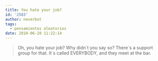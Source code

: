 ```yaml
---
title: You hate your job?
id: '2583'
author: neverbot
tags:
  - pensamientos aleatorios
date: 2010-06-28 11:22:14
---
```


> Oh, you hate your job? Why didn´t you say so? There´s a support group for that. It´s called EVERYBODY, and they meet at the bar.
